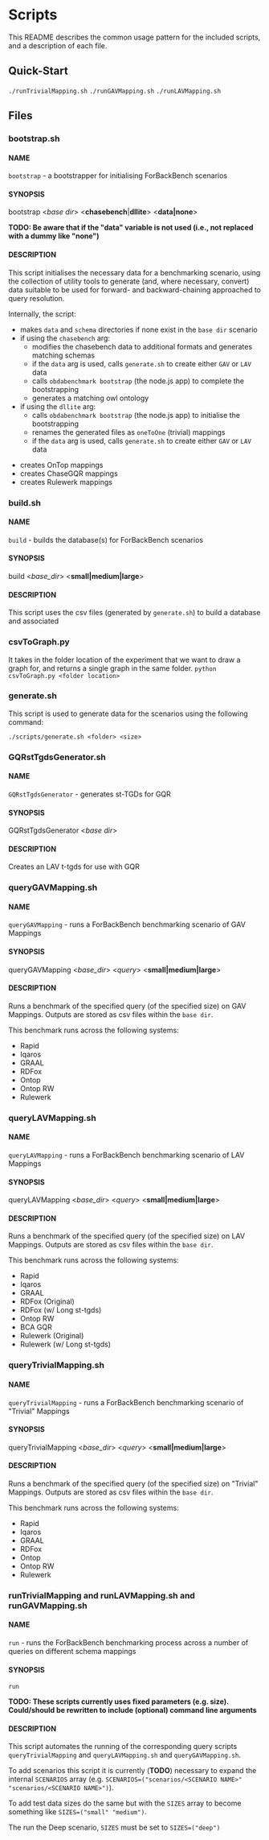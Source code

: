 # Scripts
This README describes the common usage pattern for the included scripts, and a description of each file.

## Quick-Start
<!-- 
`./scripts/setup.sh`
 -->
`./runTrivialMapping.sh`
`./runGAVMapping.sh`
`./runLAVMapping.sh`

<!-- 
## Common Usage
**TODO: The below-text is currently lifted from the main README and will shortly be out of date as the scripts are updated**
Bootstrap DL Lite scenarios with `./scripts/bootstrap.sh <folder> dllite [data]` - add data if you also want to generate the data
Bootstrap ChaseBench scenarios with `./scripts/bootstrap.sh <folder> chasebench`
`setup.sh` is used to automate the bootstrapping of multiple scenarios - edit it as you need.
Within the `bootstrap.sh` script, you will need to change the SIZES list to match which data sizes you wish to generate.
The `generate.sh` script automates data generation - use `./scripts/generate.sh <folder> <size>` where 'folder' is the top level scenario name and 'size' is a data size defined in the `config.ini` in `tools/datagenerator`
`build.sh` drops a database if exists, then creates and imports - use `./scripts/build.sh <folder> <size>` where 'folder' is the top level scenario name and 'size' is a data size defined in the data folder of that scenario. The database information is taken from the scenario config.ini file
`query.sh` is the main heavy lifter of the scripts, and runs a test of a query on each tool, 6 times. It is invoked using `./scripts/query.sh <folder> <query number> <size>`, where 'folder' is the top level scenario name, query number is self explanatory and 'size' is a data size defined in the data folder of that scenario. Below will be a guide to modifying this script to expand it to more tools.
Most of these commands are automated using the `run.sh` script. At the moment, the parameters of the test have to be changed in the script itself, but this could be changed to take command line arguments
 -->

## Files

### bootstrap.sh

#### NAME

`bootstrap` \- a bootstrapper for initialising ForBackBench scenarios

#### SYNOPSIS

bootstrap <*base dir*> <**chasebench**|**dllite**> <**data|none**> 

**TODO: Be aware that if the "data" variable is not used (i.e., not replaced with a dummy like "none")**

#### DESCRIPTION

This script initialises the necessary data for a benchmarking scenario, using the collection of utility tools to generate (and, where necessary, convert) data suitable to be used for forward- and backward-chaining approached to query resolution.

Internally, the script:
* makes `data` and `schema` directories if none exist in the `base dir` scenario
* if using the `chasebench` arg:
	- modifies the chasebench data to additional formats and generates matching schemas
	- if the `data` arg is used, calls `generate.sh` to create either `GAV` or `LAV` data
	- calls `obdabenchmark bootstrap` (the node.js app) to complete the bootstrapping
	- generates a matching owl ontology
* if using the `dllite` arg:
	- calls `obdabenchmark bootstrap` (the node.js app) to initialise the bootstrapping
	- renames the generated files as `oneToOne` (trivial) mappings
	- if the `data` arg is used, calls `generate.sh` to create either `GAV` or `LAV` data
<!-- 
* creates `GAV` or `LAV` conversions of the trivial mappings **TODO: confirm this is the right place to do so**
 -->
* creates OnTop mappings
* creates ChaseGQR mappings 
* creates Rulewerk mappings


### build.sh

#### NAME

`build` \- builds the database(s) for ForBackBench scenarios

#### SYNOPSIS

build <*base_dir*> <**small|medium|large**>

#### DESCRIPTION

This script uses the csv files (generated by `generate.sh`) to build a database and associated 


### csvToGraph.py
It takes in the folder location of the experiment that we want to draw a graph for, and returns a single graph in the same folder. 
`python csvToGraph.py <folder location>`

<!-- 
### fix.sh
**TODO: a regex that presumably renames some filenames or *something*, but not obvious what calls it. May have been a one-time use? Otherwise can be folded into whatever script supposedly calls it**
 -->


### generate.sh
 This script is used to generate data for the scenarios using the following command:

`./scripts/generate.sh <folder> <size>`


### GQRstTgdsGenerator.sh

#### NAME

`GQRstTgdsGenerator` \- generates st-TGDs for GQR

#### SYNOPSIS

GQRstTgdsGenerator <*base dir*>

#### DESCRIPTION

Creates an LAV t-tgds for use with GQR

### queryGAVMapping.sh

#### NAME

`queryGAVMapping` \- runs a ForBackBench benchmarking scenario of GAV Mappings

#### SYNOPSIS

queryGAVMapping <*base_dir*> <*query*> <**small|medium|large**>

#### DESCRIPTION
Runs a benchmark of the specified query (of the specified size) on GAV Mappings. Outputs are stored as csv files within the `base dir`.

This benchmark runs across the following systems:
* Rapid
* Iqaros
* GRAAL
* RDFox
* Ontop
* Ontop RW
* Rulewerk



### queryLAVMapping.sh

#### NAME

`queryLAVMapping` \- runs a ForBackBench benchmarking scenario of LAV Mappings

#### SYNOPSIS

queryLAVMapping <*base_dir*> <*query*> <**small|medium|large**>

#### DESCRIPTION
Runs a benchmark of the specified query (of the specified size) on LAV Mappings. Outputs are stored as csv files within the `base dir`.

This benchmark runs across the following systems:
* Rapid
* Iqaros
* GRAAL
* RDFox (Original)
* RDFox (w/ Long st-tgds)
* Ontop RW
* BCA GQR
* Rulewerk (Original)
* Rulewerk (w/ Long st-tgds)



### queryTrivialMapping.sh

#### NAME

`queryTrivialMapping` \- runs a ForBackBench benchmarking scenario of "Trivial" Mappings

#### SYNOPSIS

queryTrivialMapping <*base_dir*> <*query*> <**small|medium|large**>

#### DESCRIPTION
Runs a benchmark of the specified query (of the specified size) on "Trivial" Mappings. Outputs are stored as csv files within the `base dir`.

This benchmark runs across the following systems:
* Rapid
* Iqaros
* GRAAL
* RDFox
* Ontop
* Ontop RW
* Rulewerk



### runTrivialMapping and runLAVMapping.sh and runGAVMapping.sh

<!-- 
**TODO: This section is mostly applicable to all three run scripts**
 -->

#### NAME

`run` \- runs the ForBackBench benchmarking process across a number of queries on different schema mappings

#### SYNOPSIS

`run`

**TODO: These scripts currently uses fixed parameters (e.g. size). Could/should be rewritten to include (optional) command line arguments**

#### DESCRIPTION

<!-- 
**TODO: `for ((i=1;i<=1;++i)); do` bugged?**
 -->

<!-- 
**TODO: run.sh scripts could be consolidated into single script**
 -->

This script automates the running of the corresponding query scripts `queryTrivialMapping` and `queryLAVMapping.sh` and `queryGAVMapping.sh`.

To add scenarios this script it is currently (**TODO**) necessary to expand the internal `SCENARIOS` array (e.g. `SCENARIOS=("scenarios/<SCENARIO NAME>" "scenarios/<SCENARIO NAME>")`).

To add test data sizes do the same but with the `SIZES` array to become something like `SIZES=("small" "medium")`.

The run the Deep scenario, `SIZES` must be set to `SIZES=("deep")`
